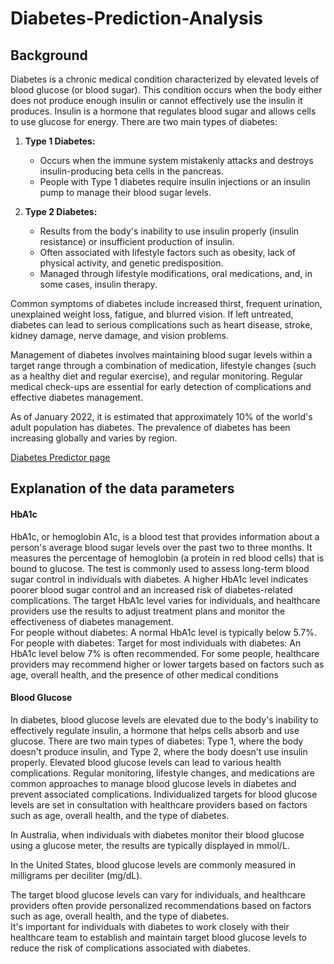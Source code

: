 # Diabetes-Prediction-Analysis

## Background
Diabetes is a chronic medical condition characterized by elevated levels of blood glucose (or blood sugar). This condition occurs when the body either does not produce enough insulin or cannot effectively use the insulin it produces. Insulin is a hormone that regulates blood sugar and allows cells to use glucose for energy. There are two main types of diabetes:

1. **Type 1 Diabetes:**
   - Occurs when the immune system mistakenly attacks and destroys insulin-producing beta cells in the pancreas.
   - People with Type 1 diabetes require insulin injections or an insulin pump to manage their blood sugar levels.

2. **Type 2 Diabetes:**
   - Results from the body's inability to use insulin properly (insulin resistance) or insufficient production of insulin.
   - Often associated with lifestyle factors such as obesity, lack of physical activity, and genetic predisposition.
   - Managed through lifestyle modifications, oral medications, and, in some cases, insulin therapy.

Common symptoms of diabetes include increased thirst, frequent urination, unexplained weight loss, fatigue, and blurred vision. If left untreated, diabetes can lead to serious complications such as heart disease, stroke, kidney damage, nerve damage, and vision problems.

Management of diabetes involves maintaining blood sugar levels within a target range through a combination of medication, lifestyle changes (such as a healthy diet and regular exercise), and regular monitoring. Regular medical check-ups are essential for early detection of complications and effective diabetes management.

As of January 2022, it is estimated that approximately 10% of the world's adult population has diabetes. The prevalence of diabetes has been increasing globally and varies by region.

[Diabetes Predictor page](https://diabetes-prediction-analysis-2023.streamlit.app/)

## Explanation of the data parameters  
#### HbA1c  
HbA1c, or hemoglobin A1c, is a blood test that provides information about a person's average blood sugar levels over the past two to three months. It measures the percentage of hemoglobin (a protein in red blood cells) that is bound to glucose. The test is commonly used to assess long-term blood sugar control in individuals with diabetes. A higher HbA1c level indicates poorer blood sugar control and an increased risk of diabetes-related complications. The target HbA1c level varies for individuals, and healthcare providers use the results to adjust treatment plans and monitor the effectiveness of diabetes management.  
For people without diabetes: A normal HbA1c level is typically below 5.7%.  
For people with diabetes:  Target for most individuals with diabetes: An HbA1c level below 7% is often recommended. For some people, healthcare providers may recommend higher or lower targets based on factors such as age, overall health, and the presence of other medical conditions

#### Blood Glucose  
In diabetes, blood glucose levels are elevated due to the body's inability to effectively regulate insulin, a hormone that helps cells absorb and use glucose. There are two main types of diabetes: Type 1, where the body doesn't produce insulin, and Type 2, where the body doesn't use insulin properly. Elevated blood glucose levels can lead to various health complications. Regular monitoring, lifestyle changes, and medications are common approaches to manage blood glucose levels in diabetes and prevent associated complications. Individualized targets for blood glucose levels are set in consultation with healthcare providers based on factors such as age, overall health, and the type of diabetes.  

In Australia, when individuals with diabetes monitor their blood glucose using a glucose meter, the results are typically displayed in mmol/L.  

In the United States, blood glucose levels are commonly measured in milligrams per deciliter (mg/dL).  

The target blood glucose levels can vary for individuals, and healthcare providers often provide personalized recommendations based on factors such as age, overall health, and the type of diabetes.   
It's important for individuals with diabetes to work closely with their healthcare team to establish and maintain target blood glucose levels to reduce the risk of complications associated with diabetes.

